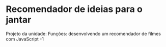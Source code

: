 # Recomendador de ideias para o jantar
Projeto da unidade: Funções: desenvolvendo um recomendador de filmes com JavaScript
-1
